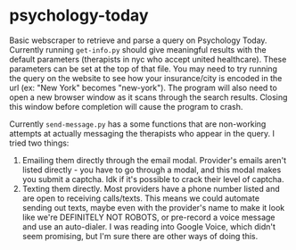 # psychology-today

Basic webscraper to retrieve and parse a query on Psychology Today. Currently running `get-info.py` should give meaningful results with the default parameters (therapists in nyc who accept united healthcare). These parameters can be set at the top of that file. You may need to try running the query on the website to see how your insurance/city is encoded in the url (ex: "New York" becomes "new-york"). The program will also need to open a new browser window as it scans through the search results. Closing this window before completion will cause the program to crash. 

Currently `send-message.py` has a some functions that are non-working attempts at actually messaging the therapists who appear in the query. I tried two things: 

1. Emailing them directly through the email modal. Provider's emails aren't listed directly - you have to go through a modal, and this modal makes you submit a captcha. Idk if it's possible to crack their level of captcha. 
2. Texting them directly. Most providers have a phone number listed and are open to receiving calls/texts. This means we could automate sending out texts, maybe even with the provider's name to make it look like we're DEFINITELY NOT ROBOTS, or pre-record a voice message and use an auto-dialer. I was reading into Google Voice, which didn't seem promising, but I'm sure there are other ways of doing this.
